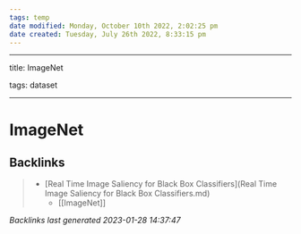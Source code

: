 ```yaml
---
tags: temp
date modified: Monday, October 10th 2022, 2:02:25 pm
date created: Tuesday, July 26th 2022, 8:33:15 pm
---
```


---

title: ImageNet

tags: dataset

---

# ImageNet

## Backlinks

> - [Real Time Image Saliency for Black Box Classifiers](Real Time Image Saliency for Black Box Classifiers.md)
>   - [[ImageNet]]

_Backlinks last generated 2023-01-28 14:37:47_

